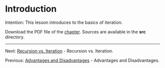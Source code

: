 # Introduction

Intention: This lesson introduces to the basics of iteration.

Download the PDF file of the [chapter](chapter_8.pdf). Sources are available in the <b>src</b> directory. 


<hr>

Next: [Recursion vs. Iteration](chapter_9.md "Recursion vs. Iteration") - Recursion vs. Iteration.

Previous: [Advantages and Disadvantages](chapter_7.md "Advantages and Disadvantages") - Advantages and Disadvantages.